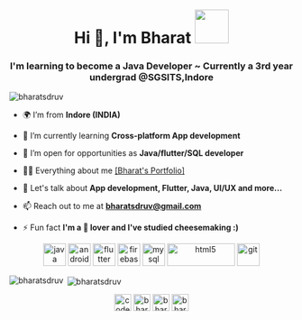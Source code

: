 <h1 align="center">Hi 👋, I'm Bharat   <img src="https://cdn.lowgif.com/small/004faa2f4e3cd386-minion-animated-clipart-images.gif" width="60" height="60"/></h1>
<h3 align="center">I'm learning to become a Java Developer ~ Currently a 3rd year undergrad @SGSITS,Indore</h3>

<p align="left"> <img src="https://komarev.com/ghpvc/?username=bharatsdruv" alt="bharatsdruv" /> </p>

- 🌍 I’m from **Indore (INDIA)**

- 🌱 I’m currently learning **Cross-platform App development**

- 🤝 I’m open for opportunities as **Java/flutter/SQL developer**

- 👩‍💻 Everything about me [[Bharat's Portfolio]](http://bharatshrivastava.tech/)

- 💬 Let's talk about **App development, Flutter, Java, UI/UX and more...**

- 📫 Reach out to me at **bharatsdruv@gmail.com**

- ⚡ Fun fact **I'm a 🧀 lover and I've studied cheesemaking :)**

<p align="center"> 
<img src="https://cdn.iconscout.com/icon/free/png-512/java-23-225999.png" alt="java" width="40" height="40"/> 
<img src="https://icon-library.com/images/transparent-icon-android/transparent-icon-android-6.jpg" alt="android" width="40" height="40"/> 
<img src="https://juststickers.in/wp-content/uploads/2019/01/flutter.png" alt="flutter" width="40" height="40"/> 
<img src="https://www.iconfinder.com/data/icons/google-i-o-2016/512/google_firebase-2-512.png" alt="firebase" width="40" height="40"/> 
<img src="https://www.freepnglogos.com/uploads/logo-mysql-png/logo-mysql-mysql-logo-png-images-are-download-crazypng-21.png" alt="mysql" width="40" height="40"/>
<img src="https://clipart.info/images/ccovers/1499794874html5-js-css3-logo-png.png" alt="html5" width="120" height="40"/> 
<img src="https://www.vectorlogo.zone/logos/git-scm/git-scm-icon.svg" alt="git" width="40" height="40"/>  </p>

<p><img align="left" src="https://github-readme-stats.vercel.app/api/top-langs/?username=bharatsdruv&layout=compact" alt="bharatsdruv" /></p>

<p>&nbsp;<img align="center" src="https://github-readme-stats.vercel.app/api?username=bharatsdruv&show_icons=true" alt="bharatsdruv" /></p>

<p align="center">
<a href="http://codesgsits.live/" target="blank"><img align="center" src="https://icons.iconarchive.com/icons/webalys/kameleon.pics/512/Coding-Html-icon.png" alt="codeSGSITS" height="30" width="30" /></a>
<a href="https://linkedin.com/in/bharatshrivastava" target="blank"><img align="center" src="https://cdn.jsdelivr.net/npm/simple-icons@3.0.1/icons/linkedin.svg" alt="bharatsdruv" height="30" width="30" /></a>
<a href="http://bharatshrivastava.tech/" target="blank"><img align="center" src="https://www.pngkit.com/png/full/154-1545805_portfolio-icons-code-web-development-logo.png" alt="bharatsdruv" height="30" width="30" /></a>
<a href="https://instagram.com/bharats.druv_" target="blank"><img align="center" src="https://cdn.jsdelivr.net/npm/simple-icons@3.0.1/icons/instagram.svg" alt="bharatsdruv" height="30" width="30" /></a>
</p>
